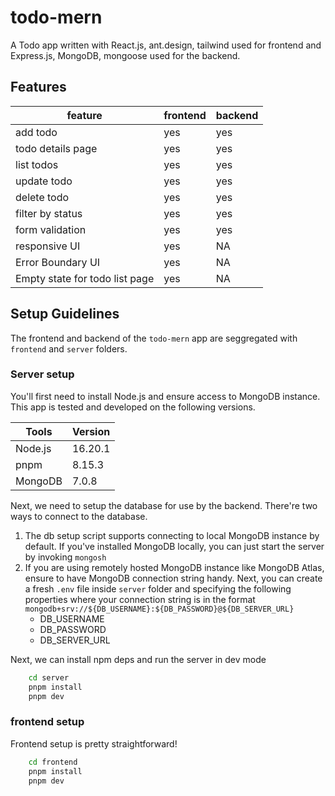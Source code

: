 # todo-mern
A Todo app written with React.js, ant.design, tailwind used for frontend and Express.js, MongoDB, mongoose used for the backend.

## Features

| feature | frontend | backend
|---------|---------|---------|
|add todo| yes |yes |
|todo details page| yes |yes |
|list todos|yes|yes|
|update todo|yes|yes|
|delete todo|yes|yes|
|filter by status|yes|yes|
|form validation|yes|yes|
|responsive UI|yes|NA|
|Error Boundary UI| yes | NA |
|Empty state for todo list page| yes | NA |



## Setup Guidelines

The frontend and backend of the `todo-mern` app are seggregated with `frontend` and `server` folders.

### Server setup

You'll first need to install Node.js and ensure access to MongoDB instance. This app is tested and developed on the following versions.

|Tools|Version|
|-|-|
|Node.js| 16.20.1|
|pnpm|8.15.3|
|MongoDB|7.0.8|

Next, we need to setup the database for use by the backend.
There're two ways to connect to the database.
1. The db setup script supports connecting to local MongoDB instance by default. If you've installed MongoDB locally, you can just start the server by invoking `mongosh`
2. If you are using remotely hosted MongoDB instance like MongoDB Atlas, ensure to have MongoDB connection string handy. Next, you can create a fresh `.env` file inside `server` folder and specifying the following properties where your connection string is in the format `mongodb+srv://${DB_USERNAME}:${DB_PASSWORD}@${DB_SERVER_URL}`
    - DB_USERNAME
    - DB_PASSWORD
    - DB_SERVER_URL

Next, we can install npm deps and run the server in dev mode
```bash
    cd server
    pnpm install
    pnpm dev
```


### frontend setup
Frontend setup is pretty straightforward!
```sh
    cd frontend
    pnpm install
    pnpm dev
```
